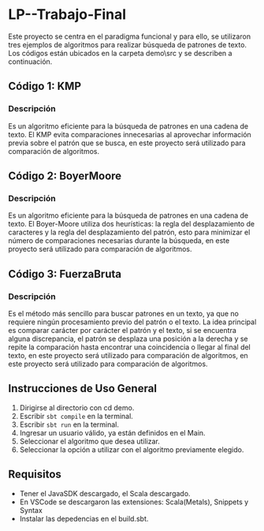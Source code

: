 # LP--Trabajo-Final

Este proyecto se centra en el paradigma funcional y para ello, se utilizaron tres ejemplos de algoritmos para realizar búsqueda de patrones de texto. Los códigos están ubicados en la carpeta demo\src y se describen a continuación.

## Código 1: KMP

### Descripción
Es un algoritmo eficiente para la búsqueda de patrones en una cadena de texto. El KMP evita comparaciones innecesarias al aprovechar información previa sobre el patrón que se busca, en este proyecto será utilizado para comparación de algoritmos.

## Código 2: BoyerMoore

### Descripción
Es un algoritmo eficiente para la búsqueda de patrones en una cadena de texto. El Boyer-Moore utiliza dos heurísticas: la regla del desplazamiento de caracteres y la regla del desplazamiento del patrón, esto para minimizar el número de comparaciones necesarias durante la búsqueda, en este proyecto será utilizado para comparación de algoritmos.

## Código 3: FuerzaBruta

### Descripción
Es el método más sencillo para buscar patrones en un texto, ya que no requiere ningún procesamiento previo del patrón o el texto. La idea principal es comparar carácter por carácter el patrón y el texto, si se encuentra alguna discrepancia, el patrón se desplaza una posición a la derecha y se repite la comparación hasta encontrar una coincidencia o llegar al final del texto, en este proyecto será utilizado para comparación de algoritmos, en este proyecto será utilizado para comparación de algoritmos.

## Instrucciones de Uso General
1. Dirigirse al directorio con cd demo.
2. Escribir `sbt compile` en la terminal.
3. Escribir `sbt run` en la terminal.
4. Ingresar un usuario válido, ya están definidos en el Main.
4. Seleccionar el algoritmo que desea utilizar.
5. Seleccionar la opción a utilizar con el algoritmo previamente elegido.

## Requisitos

- Tener el JavaSDK descargado, el Scala descargado.
- En VSCode se descargaron las extensiones: Scala(Metals), Snippets y Syntax
- Instalar las depedencias en el build.sbt.
